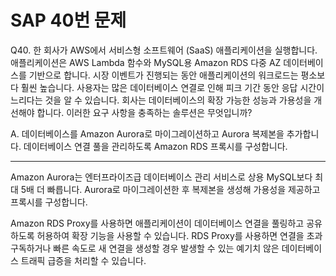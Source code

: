# SAP 40번 문제

Q40. 한 회사가 AWS에서 서비스형 소프트웨어 (SaaS) 애플리케이션을 실행합니다. 애플리케이션은 AWS Lambda 함수와 MySQL용 Amazon RDS 다중 AZ 데이터베이스를 기반으로 합니다. 시장 이벤트가 진행되는 동안 애플리케이션의 워크로드는 평소보다 훨씬 높습니다. 사용자는 많은 데이터베이스 연결로 인해 피크 기간 동안 응답 시간이 느리다는 것을 알 수 있습니다. 회사는 데이터베이스의 확장 가능한 성능과 가용성을 개선해야 합니다.
이러한 요구 사항을 충족하는 솔루션은 무엇입니까?

A. 데이터베이스를 Amazon Aurora로 마이그레이션하고 Aurora 복제본을 추가합니다. 데이터베이스 연결 풀을 관리하도록 Amazon RDS 프록시를 구성합니다.

---

Amazon Aurora는 엔터프라이즈급 데이터베이스 관리 서비스로 상용 MySQL보다 최대 5배 더 빠릅니다. Aurora로 마이그레이션한 후 복제본을 생성해 가용성을 제공하고 프록시를 구성합니다.

Amazon RDS Proxy를 사용하면 애플리케이션이 데이터베이스 연결을 풀링하고 공유하도록 허용하여 확장 기능을 사용할 수 있습니다. RDS Proxy를 사용하면 연결을 초과 구독하거나 빠른 속도로 새 연결을 생성할 경우 발생할 수 있는 예기치 않은 데이터베이스 트래픽 급증을 처리할 수 있습니다.
